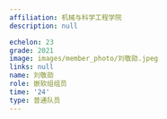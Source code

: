 ```yaml
---
affiliation: 机械与科学工程学院
description: null

echelon: 23
grade: 2021
image: images/member_photo/刘敬勋.jpeg
links: null
name: 刘敬勋
role: 嵌软组组员
time: '24'
type: 普通队员
---
```


